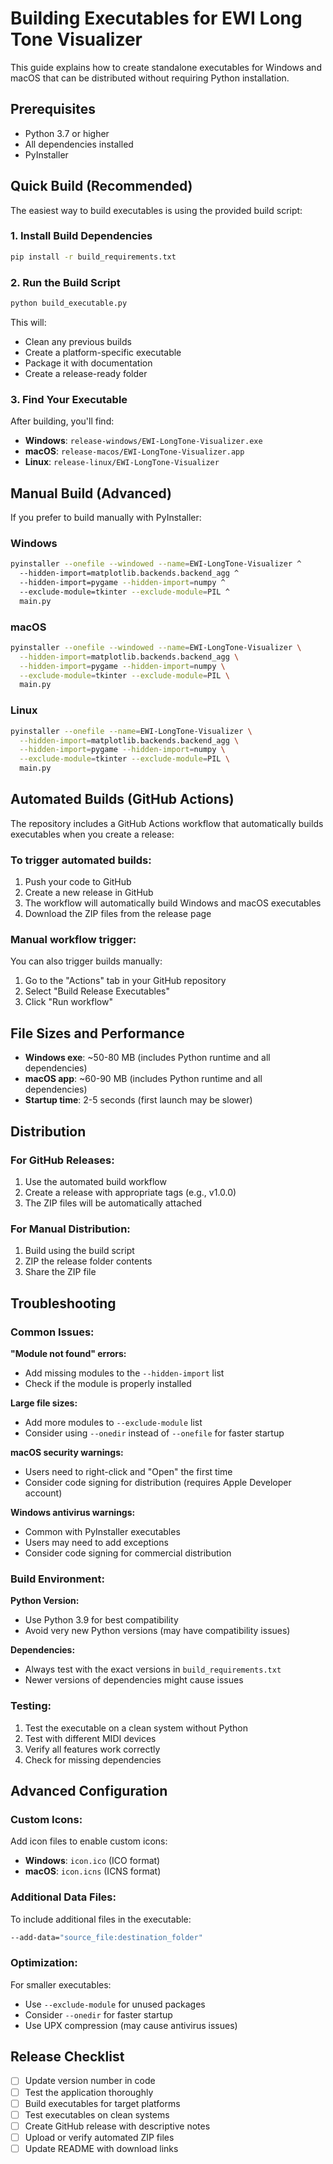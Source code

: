 # Building Executables for EWI Long Tone Visualizer

This guide explains how to create standalone executables for Windows and macOS that can be distributed without requiring Python installation.

## Prerequisites

- Python 3.7 or higher
- All dependencies installed
- PyInstaller

## Quick Build (Recommended)

The easiest way to build executables is using the provided build script:

### 1. Install Build Dependencies

```bash
pip install -r build_requirements.txt
```

### 2. Run the Build Script

```bash
python build_executable.py
```

This will:
- Clean any previous builds
- Create a platform-specific executable
- Package it with documentation
- Create a release-ready folder

### 3. Find Your Executable

After building, you'll find:
- **Windows**: `release-windows/EWI-LongTone-Visualizer.exe`
- **macOS**: `release-macos/EWI-LongTone-Visualizer.app`
- **Linux**: `release-linux/EWI-LongTone-Visualizer`

## Manual Build (Advanced)

If you prefer to build manually with PyInstaller:

### Windows

```bash
pyinstaller --onefile --windowed --name=EWI-LongTone-Visualizer ^
  --hidden-import=matplotlib.backends.backend_agg ^
  --hidden-import=pygame --hidden-import=numpy ^
  --exclude-module=tkinter --exclude-module=PIL ^
  main.py
```

### macOS

```bash
pyinstaller --onefile --windowed --name=EWI-LongTone-Visualizer \
  --hidden-import=matplotlib.backends.backend_agg \
  --hidden-import=pygame --hidden-import=numpy \
  --exclude-module=tkinter --exclude-module=PIL \
  main.py
```

### Linux

```bash
pyinstaller --onefile --name=EWI-LongTone-Visualizer \
  --hidden-import=matplotlib.backends.backend_agg \
  --hidden-import=pygame --hidden-import=numpy \
  --exclude-module=tkinter --exclude-module=PIL \
  main.py
```

## Automated Builds (GitHub Actions)

The repository includes a GitHub Actions workflow that automatically builds executables when you create a release:

### To trigger automated builds:

1. Push your code to GitHub
2. Create a new release in GitHub
3. The workflow will automatically build Windows and macOS executables
4. Download the ZIP files from the release page

### Manual workflow trigger:

You can also trigger builds manually:
1. Go to the "Actions" tab in your GitHub repository
2. Select "Build Release Executables"
3. Click "Run workflow"

## File Sizes and Performance

- **Windows exe**: ~50-80 MB (includes Python runtime and all dependencies)
- **macOS app**: ~60-90 MB (includes Python runtime and all dependencies)
- **Startup time**: 2-5 seconds (first launch may be slower)

## Distribution

### For GitHub Releases:

1. Use the automated build workflow
2. Create a release with appropriate tags (e.g., v1.0.0)
3. The ZIP files will be automatically attached

### For Manual Distribution:

1. Build using the build script
2. ZIP the release folder contents
3. Share the ZIP file

## Troubleshooting

### Common Issues:

**"Module not found" errors:**
- Add missing modules to the `--hidden-import` list
- Check if the module is properly installed

**Large file sizes:**
- Add more modules to `--exclude-module` list
- Consider using `--onedir` instead of `--onefile` for faster startup

**macOS security warnings:**
- Users need to right-click and "Open" the first time
- Consider code signing for distribution (requires Apple Developer account)

**Windows antivirus warnings:**
- Common with PyInstaller executables
- Users may need to add exceptions
- Consider code signing for commercial distribution

### Build Environment:

**Python Version:**
- Use Python 3.9 for best compatibility
- Avoid very new Python versions (may have compatibility issues)

**Dependencies:**
- Always test with the exact versions in `build_requirements.txt`
- Newer versions of dependencies might cause issues

### Testing:

1. Test the executable on a clean system without Python
2. Test with different MIDI devices
3. Verify all features work correctly
4. Check for missing dependencies

## Advanced Configuration

### Custom Icons:

Add icon files to enable custom icons:
- **Windows**: `icon.ico` (ICO format)
- **macOS**: `icon.icns` (ICNS format)

### Additional Data Files:

To include additional files in the executable:

```bash
--add-data="source_file:destination_folder"
```

### Optimization:

For smaller executables:
- Use `--exclude-module` for unused packages
- Consider `--onedir` for faster startup
- Use UPX compression (may cause antivirus issues)

## Release Checklist

- [ ] Update version number in code
- [ ] Test the application thoroughly
- [ ] Build executables for target platforms
- [ ] Test executables on clean systems
- [ ] Create GitHub release with descriptive notes
- [ ] Upload or verify automated ZIP files
- [ ] Update README with download links 